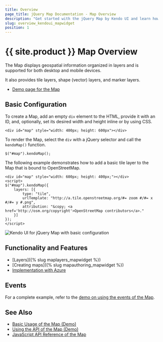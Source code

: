```yaml
---
title: Overview
page_title: jQuery Map Documentation - Map Overview
description: "Get started with the jQuery Map by Kendo UI and learn how to create, initialize, and enable the component."
slug: overview_kendoui_mapwidget
position: 1
---
```


# {{ site.product }} Map Overview

The Map displays geospatial information organized in layers and is supported for both desktop and mobile devices.

It also provides tile layers, shape (vector) layers, and marker layers.

* [Demo page for the Map](https://demos.telerik.com/kendo-ui/map/index)

## Basic Configuration

To create a Map, add an empty `div` element to the HTML, provide it with an ID, and, optionally, set its desired width and height inline or by using CSS.

    <div id="map" style="width: 400px; height: 600px"></div>

To render the Map, select the `div` with a jQuery selector and call the `kendoMap()` function.

    $("#map").kendoMap();

The following example demonstrates how to add a basic tile layer to the Map that is bound to OpenStreetMap.

    <div id="map" style="width: 600px; height: 400px;"></div>
    <script>
    $("#map").kendoMap({
        layers: [{
            type: "tile",
            urlTemplate: "http://a.tile.openstreetmap.org/#= zoom #/#= x #/#= y #.png",
            attribution: "&copy; <a href='http://osm.org/copyright'>OpenStreetMap contributors</a>."
        }]
    });
    </script>

![Kendo UI for jQuery Map with basic configuration](/controls/diagrams-and-maps/map/images/map-basic.png)

## Functionality and Features

* [Layers]({% slug maplayers_mapwidget %})
* [Creating maps]({% slug mapauthoring_mapwidget %})
* [Implementation with Azure](https://docs.telerik.com/kendo-ui/knowledge-base/map-implementation-with-azure)

## Events

For a complete example, refer to the [demo on using the events of the Map](https://demos.telerik.com/kendo-ui/map/events).

## See Also

* [Basic Usage of the Map (Demo)](https://demos.telerik.com/kendo-ui/map/index)
* [Using the API of the Map (Demo)](https://demos.telerik.com/kendo-ui/map/api)
* [JavaScript API Reference of the Map](/api/javascript/dataviz/ui/map)
